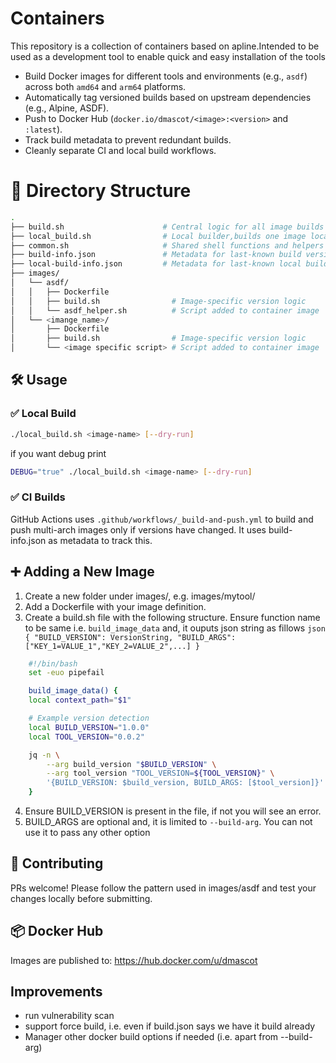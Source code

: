 # Containers

This repository is a collection of containers based on apline.Intended to be used as a development tool to enable quick and easy installation of the tools

- Build Docker images for different tools and environments (e.g., `asdf`) across both `amd64` and `arm64` platforms.
- Automatically tag versioned builds based on upstream dependencies (e.g., Alpine, ASDF).
- Push to Docker Hub (`docker.io/dmascot/<image>:<version>` and `:latest`).
- Track build metadata to prevent redundant builds.
- Cleanly separate CI and local build workflows.

# 📂 Directory Structure
```bash
.
├── build.sh                      # Central logic for all image builds used by both CI and local build
├── local_build.sh                # Local builder,builds one image locally
├── common.sh                     # Shared shell functions and helpers
├── build-info.json               # Metadata for last-known build versions (CI)
├── local-build-info.json         # Metadata for last-known local builds,this is not commited to repository
├── images/
│   └── asdf/
│   │   ├── Dockerfile
│   │   ├── build.sh                # Image-specific version logic
│   │   └── asdf_helper.sh          # Script added to container image
│   └── <imange_name>/
│       ├── Dockerfile
│       ├── build.sh                # Image-specific version logic
│       └── <image specific script> # Script added to container image

```
## 🛠 Usage

### ✅ Local Build

```bash
./local_build.sh <image-name> [--dry-run]
```

if you want debug print

```bash
DEBUG="true" ./local_build.sh <image-name> [--dry-run]
```

### ✅ CI Builds

GitHub Actions uses `.github/workflows/_build-and-push.yml` to build and push multi-arch images only if versions have changed. It uses build-info.json as metadata to track this.

## ➕ Adding a New Image
  1. Create a new folder under images/, e.g. images/mytool/
  2. Add a Dockerfile with your image definition.
  3. Create a build.sh file with the following structure. Ensure function name to be same i.e. `build_image_data` and, it ouputs json string as fillows ```json { "BUILD_VERSION": VersionString, "BUILD_ARGS": ["KEY_1=VALUE_1","KEY_2=VALUE_2",...] }```

```bash
    #!/bin/bash
    set -euo pipefail

    build_image_data() {
    local context_path="$1"

    # Example version detection
    local BUILD_VERSION="1.0.0"
    local TOOL_VERSION="0.0.2"

    jq -n \
        --arg build_version "$BUILD_VERSION" \
        --arg tool_version "TOOL_VERSION=${TOOL_VERSION}" \
        '{BUILD_VERSION: $build_version, BUILD_ARGS: [$tool_version]}'
    } 
```
  4. Ensure BUILD_VERSION is present in the file, if not you will see an error.
  5. BUILD_ARGS are optional and, it is limited to `--build-arg`. You can not use it to pass any other option
   
## 🤝 Contributing

PRs welcome! Please follow the pattern used in images/asdf and test your changes locally before submitting.

## 📦 Docker Hub

Images are published to:
https://hub.docker.com/u/dmascot

## Improvements
- run vulnerability scan
- support force build, i.e. even if build.json says we have it build already
- Manager other docker build options if needed (i.e. apart from --build-arg)